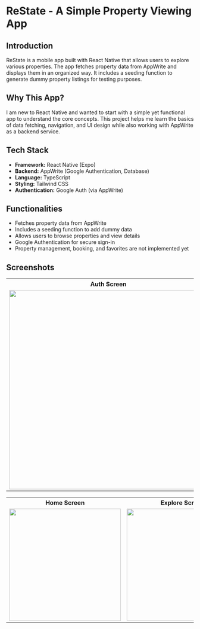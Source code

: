 # ReState - A Simple Property Viewing App

## Introduction  
ReState is a mobile app built with React Native that allows users to explore various properties. The app fetches property data from AppWrite and displays them in an organized way. It includes a seeding function to generate dummy property listings for testing purposes.

## Why This App?  
I am new to React Native and wanted to start with a simple yet functional app to understand the core concepts. This project helps me learn the basics of data fetching, navigation, and UI design while also working with AppWrite as a backend service.

## Tech Stack  
- **Framework:** React Native (Expo)  
- **Backend:** AppWrite (Google Authentication, Database)  
- **Language:** TypeScript  
- **Styling:** Tailwind CSS  
- **Authentication:** Google Auth (via AppWrite)  

## Functionalities  
- Fetches property data from AppWrite  
- Includes a seeding function to add dummy data  
- Allows users to browse properties and view details  
- Google Authentication for secure sign-in  
- Property management, booking, and favorites are not implemented yet  

## Screenshots  
<table align="start" width="100%">
  <tr align="start">
    <th width="50%">Auth Screen</th>
    <th width="50%">Profile Screen</th>
  </tr>
  <tr align="start">
    <td><img src="https://github.com/user-attachments/assets/19392431-33be-4fc5-b2dc-8d0a7f33d33e" height="533"></td>
    <td><img src="https://github.com/user-attachments/assets/0e0c4166-c874-4fdb-bedb-fb7a7c1e0fe9" height="533"></td>
  </tr>
</table>

<table align="center" width="100%">
  <tr align="center">
    <th width="25%">Home Screen</th>
    <th width="25%">Explore Screen</th>
    <th width="25%">Profile Screen</th>
    <th width="25%">Property Details</th>
  </tr>
  <tr align="center">
    <td><img src="https://github.com/user-attachments/assets/4e85a714-8214-4037-864b-b9fae256270a" width="300""></td>
    <td><img src="https://github.com/user-attachments/assets/83441565-970c-432d-a17a-cf617ee60d24" width="300"></td>
    <td><img src="https://github.com/user-attachments/assets/83441565-970c-432d-a17a-cf617ee60d24" width="300"></td>
    <td><img src="https://github.com/user-attachments/assets/658f9118-66db-4fd3-a2d1-05e326dadabe" width="300"></td>
  </tr>
</table>

